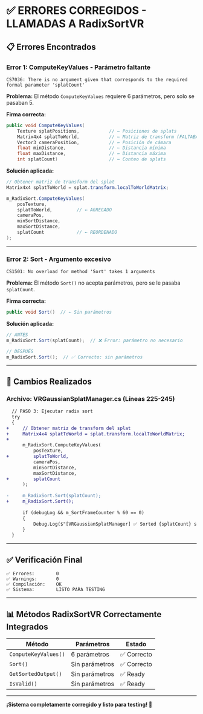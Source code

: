 # ✅ ERRORES CORREGIDOS - LLAMADAS A RadixSortVR

## 📋 Errores Encontrados

### Error 1: ComputeKeyValues - Parámetro faltante
```
CS7036: There is no argument given that corresponds to the required formal parameter 'splatCount'
```

**Problema:**
El método `ComputeKeyValues` requiere 6 parámetros, pero solo se pasaban 5.

**Firma correcta:**
```csharp
public void ComputeKeyValues(
    Texture splatPositions,           // ← Posiciones de splats
    Matrix4x4 splatToWorld,           // ← Matriz de transform (FALTABA)
    Vector3 cameraPosition,           // ← Posición de cámara
    float minDistance,                // ← Distancia mínima
    float maxDistance,                // ← Distancia máxima
    int splatCount)                   // ← Conteo de splats
```

**Solución aplicada:**
```csharp
// Obtener matriz de transform del splat
Matrix4x4 splatToWorld = splat.transform.localToWorldMatrix;

m_RadixSort.ComputeKeyValues(
    posTexture,
    splatToWorld,         // ← AGREGADO
    cameraPos,
    minSortDistance,
    maxSortDistance,
    splatCount            // ← REORDENADO
);
```

---

### Error 2: Sort - Argumento excesivo
```
CS1501: No overload for method 'Sort' takes 1 arguments
```

**Problema:**
El método `Sort()` no acepta parámetros, pero se le pasaba `splatCount`.

**Firma correcta:**
```csharp
public void Sort()  // ← Sin parámetros
```

**Solución aplicada:**
```csharp
// ANTES
m_RadixSort.Sort(splatCount);  // ❌ Error: parámetro no necesario

// DESPUÉS
m_RadixSort.Sort();  // ✅ Correcto: sin parámetros
```

---

## 🔧 Cambios Realizados

### Archivo: VRGaussianSplatManager.cs (Líneas 225-245)

```diff
  // PASO 3: Ejecutar radix sort
  try
  {
+     // Obtener matriz de transform del splat
+     Matrix4x4 splatToWorld = splat.transform.localToWorldMatrix;
+
      m_RadixSort.ComputeKeyValues(
          posTexture,
+         splatToWorld,
          cameraPos,
          minSortDistance,
          maxSortDistance,
+         splatCount
      );
      
-     m_RadixSort.Sort(splatCount);
+     m_RadixSort.Sort();
      
      if (debugLog && m_SortFrameCounter % 60 == 0)
      {
          Debug.Log($"[VRGaussianSplatManager] ✅ Sorted {splatCount} splats...");
      }
  }
```

---

## ✅ Verificación Final

```
✅ Errores:        0
✅ Warnings:       0
✅ Compilación:    OK
✅ Sistema:        LISTO PARA TESTING
```

---

## 📊 Métodos RadixSortVR Correctamente Integrados

| Método | Parámetros | Estado |
|--------|-----------|--------|
| `ComputeKeyValues()` | 6 parámetros | ✅ Correcto |
| `Sort()` | Sin parámetros | ✅ Correcto |
| `GetSortedOutput()` | Sin parámetros | ✅ Ready |
| `IsValid()` | Sin parámetros | ✅ Ready |

---

**¡Sistema completamente corregido y listo para testing! 🚀**
